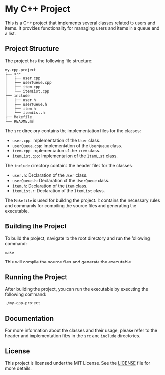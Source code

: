 # My C++ Project

This is a C++ project that implements several classes related to users and items. It provides functionality for managing users and items in a queue and a list.

## Project Structure

The project has the following file structure:

```
my-cpp-project
├── src
│   ├── user.cpp
│   ├── userQueue.cpp
│   ├── item.cpp
│   └── itemList.cpp
├── include
│   ├── user.h
│   ├── userQueue.h
│   ├── item.h
│   └── itemList.h
├── Makefile
└── README.md
```

The `src` directory contains the implementation files for the classes:

- `user.cpp`: Implementation of the `User` class.
- `userQueue.cpp`: Implementation of the `UserQueue` class.
- `item.cpp`: Implementation of the `Item` class.
- `itemList.cpp`: Implementation of the `ItemList` class.

The `include` directory contains the header files for the classes:

- `user.h`: Declaration of the `User` class.
- `userQueue.h`: Declaration of the `UserQueue` class.
- `item.h`: Declaration of the `Item` class.
- `itemList.h`: Declaration of the `ItemList` class.

The `Makefile` is used for building the project. It contains the necessary rules and commands for compiling the source files and generating the executable.

## Building the Project

To build the project, navigate to the root directory and run the following command:

```
make
```

This will compile the source files and generate the executable.

## Running the Project

After building the project, you can run the executable by executing the following command:

```
./my-cpp-project
```

## Documentation

For more information about the classes and their usage, please refer to the header and implementation files in the `src` and `include` directories.

## License

This project is licensed under the MIT License. See the [LICENSE](LICENSE) file for more details.
